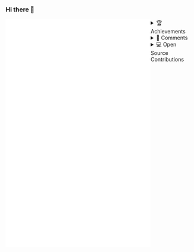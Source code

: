 ### Hi there 👋

[<img align="left" width="390" alt="🦑" src="/metrics.base.svg">](#)

[<img align="left" width="390" alt="🦑" src="/metrics.plugin.calendar.svg">](#)


<details>
<summary>🏆 Achievements</summary>
<br>
[<img align="right" width="390" alt="🦑" src="/metrics.plugin.achievements.svg">](#)
</details>

<details>
<summary>💬 Comments</summary>
<br>
[<img align="right" width="390" alt="🦑" src="/metrics.plugin.discussions.svg">](#)

[<img align="right" width="390" alt="🦑" src="/metrics.plugin.reactions.svg">](#)
</details>

<details>
<summary>💻 Open Source Contributions</summary>
<br>

|Title | Stars | Topics | Contribution | 
|--|--|--|--|
| <img src="https://cdn.brandfetch.io/idKJmVTlBk/w/733/h/581/theme/dark/logo.png?c=1dxbfHSJFAPEGdCLU4o5B" width="20" height="20" /> [mmagic](https://github.com/open-mmlab/mmagic) | <img alt="Stars" src="https://img.shields.io/github/stars/open-mmlab/mmagic?style=flat-square&labelColor=black"/> |  | [🔗](https://github.com/open-mmlab/mmagic/commits?author=Z-Fran) |
| <img src="https://media.licdn.com/dms/image/v2/C4D0BAQFrbdJoPE5Mpw/company-logo_200_200/company-logo_200_200/0/1676759437189?e=1759363200&v=beta&t=aavOPW8U1xZUeukztijkMKRUYLNYqz9CktNt1i1jW7Q" width="20" height="20" /> [sktime](https://github.com/open-mmlab/mmagic) | <img alt="Stars" src="https://img.shields.io/github/stars/sktime/sktime?style=flat-square&labelColor=black"/> | Machine learning with time series | [🔗](https://github.com/sktime/sktime/commits/main/?author=Z-Fran) |
| <img src="https://cdn.brandfetch.io/id9NCsGCjM/w/400/h/400/theme/dark/icon.png?c=1dxbfHSJFAPEGdCLU4o5B" width="20" height="20" /> [sphinx-autoapi](https://github.com/readthedocs/sphinx-autoapi) | <img alt="Stars" src="https://img.shields.io/github/stars/readthedocs/sphinx-autoapi?style=flat-square&labelColor=black"/> | Build API documentation in Sphinx | [🔗](https://github.com/readthedocs/sphinx-autoapi/pull/367) |

</details>
